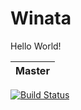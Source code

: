 Winata
=======

Hello World!

| Master |
|--------|
[![Build Status](https://travis-ci.org/rendyep/winata-demo.svg?branch=master)](https://travis-ci.org/rendyep/winata-demo)
